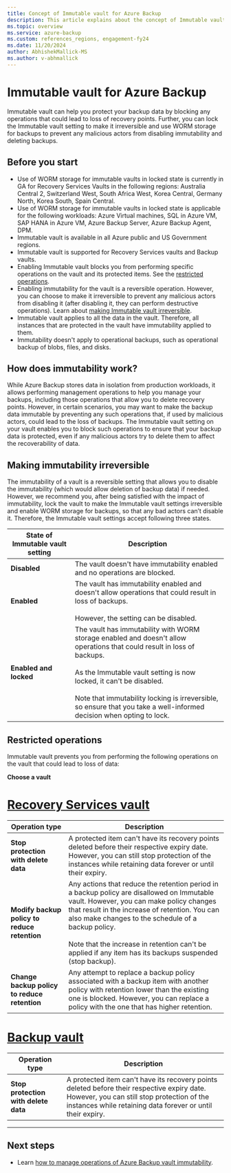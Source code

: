 ```yaml
---
title: Concept of Immutable vault for Azure Backup
description: This article explains about the concept of Immutable vault for Azure Backup, and how it helps in protecting data from malicious actors.
ms.topic: overview
ms.service: azure-backup
ms.custom: references_regions, engagement-fy24
ms.date: 11/20/2024
author: AbhishekMallick-MS
ms.author: v-abhmallick
---
```


# Immutable vault for Azure Backup

Immutable vault can help you protect your backup data by blocking any operations that could lead to loss of recovery points. Further, you can lock the Immutable vault setting to make it irreversible and use WORM storage for backups to prevent any malicious actors from disabling immutability and deleting backups.

## Before you start

- Use of WORM storage for immutable vaults in locked state is currently in GA for Recovery Services Vaults in the following regions: Australia Central 2, Switzerland West, South Africa West, Korea Central, Germany North, Korea South, Spain Central.
- Use of WORM storage for immutable vaults in locked state is applicable for the following workloads: Azure Virtual machines, SQL in Azure VM, SAP HANA in Azure VM, Azure Backup Server, Azure Backup Agent, DPM.
- Immutable vault is available in all Azure public and US Government regions.
- Immutable vault is supported for Recovery Services vaults and Backup vaults.
- Enabling Immutable vault blocks you from performing specific operations on the vault and its protected items. See the [restricted operations](#restricted-operations).
- Enabling immutability for the vault is a reversible operation. However, you can choose to make it irreversible to prevent any malicious actors from disabling it (after disabling it, they can perform destructive operations). Learn about [making Immutable vault irreversible](#making-immutability-irreversible).
- Immutable vault applies to all the data in the vault. Therefore, all instances that are protected in the vault have immutability applied to them.
- Immutability doesn't apply to operational backups, such as operational backup of blobs, files, and disks.

## How does immutability work?

While Azure Backup stores data in isolation from production workloads, it allows performing management operations to help you manage your backups, including those operations that allow you to delete recovery points. However, in certain scenarios, you may want to make the backup data immutable by preventing any such operations that, if used by malicious actors, could lead to the loss of backups. The Immutable vault setting on your vault enables you to block such operations to ensure that your backup data is protected, even if any malicious actors try to delete them to affect the recoverability of data.

## Making immutability irreversible

The immutability of a vault is a reversible setting that allows you to disable the immutability (which would allow deletion of backup data) if needed. However, we recommend you, after being satisfied with the impact of immutability, lock the vault to make the Immutable vault settings irreversible and enable WORM storage for backups, so that any bad actors can’t disable it. Therefore, the Immutable vault settings accept following three states.

| State of Immutable vault setting | Description |
| --- | --- |
| **Disabled** | The vault doesn't have immutability enabled and no operations are blocked. |
| **Enabled**  | The vault has immutability enabled and doesn't allow operations that could result in loss of backups. <br><br> However, the setting can be disabled. |
| **Enabled and locked** | The vault has immutability with WORM storage enabled and doesn't allow operations that could result in loss of backups. <br><br> As the Immutable vault setting is now locked, it can't be disabled. <br><br> Note that immutability locking is irreversible, so ensure that you take a well-informed decision when opting to lock. |

## Restricted operations

Immutable vault prevents you  from performing the following operations  on the vault that could lead to loss of data:

**Choose a vault**

# [Recovery Services vault](#tab/recovery-services-vault)

| Operation type | Description |
| --- | --- |
| **Stop protection with delete data** | A protected item can't have its recovery points deleted before their respective expiry date. However, you can still stop protection of the instances while retaining data forever or until their expiry. |
| **Modify backup policy to reduce retention** | Any actions that reduce the retention period in a backup policy are disallowed on Immutable vault. However, you can make policy changes that result in the increase of retention. You can also make changes to the schedule of a backup policy. <br><br>  Note that the increase in retention can't be applied if any item has its backups suspended (stop backup).  |
| **Change backup policy to reduce retention** | Any attempt to replace a backup policy associated with a backup item with another policy with retention lower than the existing one is blocked. However, you can replace a policy with the one that has higher retention. |

# [Backup vault](#tab/backup-vault)

| Operation type | Description |
| --- | --- |
| **Stop protection with delete data** | A protected item can't have its recovery points deleted before their respective expiry date. However, you can still stop protection of the instances while retaining data forever or until their expiry. |

---

## Next steps

- Learn [how to manage operations of Azure Backup vault immutability](backup-azure-immutable-vault-how-to-manage.md).

